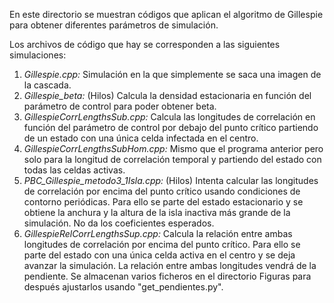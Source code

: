 En este directorio se muestran códigos que aplican el algoritmo de Gillespie para obtener diferentes parámetros de simulación.

Los archivos de código que hay se corresponden a las siguientes simulaciones:

1. *Gillespie.cpp:* Simulación en la que simplemente se saca una imagen de la cascada.
2. *Gillespie_beta:* (Hilos) Calcula la densidad estacionaria en función del parámetro de control para poder obtener beta.
3. *GillespieCorrLengthsSub.cpp:* Calcula las longitudes de correlación en función del parámetro de control por debajo del punto crítico partiendo de un estado con una única celda infectada en el centro.
4. *GillespieCorrLengthsSubHom.cpp:* Mismo que el programa anterior pero solo para la longitud de correlación temporal y partiendo del estado con todas las celdas activas.
5. *PBC_Gillespie_metodo3_1Isla.cpp:* (Hilos) Intenta calcular las longitudes de correlación por encima del punto crítico usando condiciones de contorno periódicas. Para ello se parte del estado estacionario y se obtiene la anchura y la altura de la isla inactiva más grande de la simulación. No da los coeficientes esperados.
6. *GillespieRelCorrLengthsSup.cpp:* Calcula la relación entre ambas longitudes de correlación por encima del punto crítico. Para ello se parte del estado con una única celda activa en el centro y se deja avanzar la simulación. La relación entre ambas longitudes vendrá de la pendiente. Se almacenan varios ficheros en el directorio Figuras para después ajustarlos usando "get_pendientes.py".
